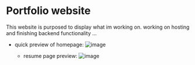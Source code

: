 # Portfolio website

This website is purposed to display what im working on. working on hosting and finishing backend functionality ...

- quick preview of homepage: 
    ![image](https://github.com/user-attachments/assets/59910088-759f-4582-ba0b-8805eedc1f60)

  - resume page preview:
    ![image](https://github.com/user-attachments/assets/67dd6791-4fe1-4e03-a619-ad5505aab65a)


